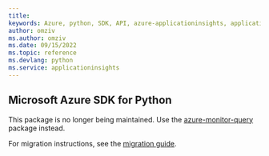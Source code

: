 ```yaml
---
title: 
keywords: Azure, python, SDK, API, azure-applicationinsights, applicationinsights
author: omziv
ms.author: omziv
ms.date: 09/15/2022
ms.topic: reference
ms.devlang: python
ms.service: applicationinsights
---
```

## Microsoft Azure SDK for Python

This package is no longer being maintained. Use the [azure-monitor-query](https://pypi.org/project/azure-monitor-query/) package instead.

For migration instructions, see the [migration guide](https://aka.ms/azsdk/python/migrate/ai-to-monitor-query).
